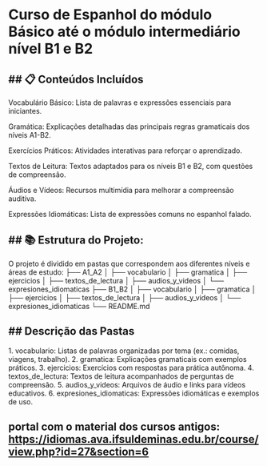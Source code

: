 <H1>Curso de Espanhol do módulo Básico até o módulo intermediário nível B1 e B2</H1>

<h2> ## 📋 Conteúdos Incluídos</h2>
<p>Vocabulário Básico: Lista de palavras e expressões essenciais para iniciantes. </p> 
<p>Gramática: Explicações detalhadas das principais regras gramaticais dos níveis A1-B2. </p>
<p>Exercícios Práticos: Atividades interativas para reforçar o aprendizado.</p> 
<p>Textos de Leitura: Textos adaptados para os níveis B1 e B2, com questões de compreensão. </p> 
<p>Áudios e Vídeos: Recursos multimídia para melhorar a compreensão auditiva. </p>
<p>Expressões Idiomáticas: Lista de expressões comuns no espanhol falado.</p>

<h2> ## 📚 Estrutura do Projeto:</h2>

O projeto é dividido em pastas que correspondem aos diferentes níveis e áreas de estudo:
├── A1_A2
│   ├── vocabulario
│   ├── gramatica
│   ├── ejercicios
│   ├── textos_de_lectura
│   ├── audios_y_videos
│   └── expresiones_idiomaticas
├── B1_B2
│   ├── vocabulario
│   ├── gramatica
│   ├── ejercicios
│   ├── textos_de_lectura
│   ├── audios_y_videos
│   └── expresiones_idiomaticas
└── README.md

<h2>## Descrição das Pastas</h2>
1. vocabulario: Listas de palavras organizadas por tema (ex.: comidas, viagens, trabalho).
2. gramatica: Explicações gramaticais com exemplos práticos.
3. ejercicios: Exercícios com respostas para prática autônoma.
4. textos_de_lectura: Textos de leitura acompanhados de perguntas de compreensão.
5. audios_y_videos: Arquivos de áudio e links para vídeos educativos.
6. expresiones_idiomaticas: Expressões idiomáticas e exemplos de uso.

## portal com o material dos cursos antigos: https://idiomas.ava.ifsuldeminas.edu.br/course/view.php?id=27&section=6
